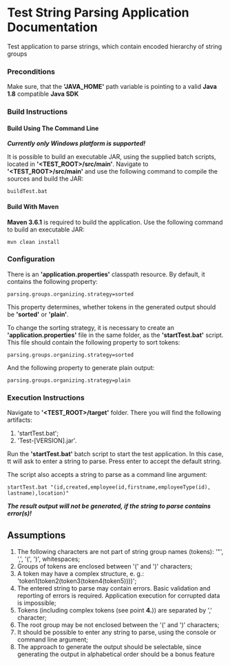# Test String Parsing Application Documentation
Test application to parse strings, which contain encoded hierarchy of string groups
### Preconditions
Make sure, that the **'JAVA_HOME'** path variable is pointing to a valid **Java 1.8** compatible **Java SDK**
### Build Instructions
#### Build Using The Command Line
**_Currently only Windows platform is supported!_**

It is possible to build an executable JAR, using the supplied batch scripts, located in **'&lt;TEST_ROOT&gt;/src/main'**.
Navigate to **'&lt;TEST_ROOT&gt;/src/main'** and use the following command to compile the sources and build the JAR:
```
buildTest.bat
```
#### Build With Maven
**Maven 3.6.1** is required to build the application.
Use the following command to build an executable JAR:
```
mvn clean install
```
### Configuration
There is an **'application.properties'** classpath resource. By default, it contains the following property:
```
parsing.groups.organizing.strategy=sorted
```

This property determines, whether tokens in the generated output should be **'sorted'** or **'plain'**.

To change the sorting strategy, it is necessary to create an **'application.properties'** file in the same folder, as the **'startTest.bat'** script.
This file should contain the following property to sort tokens:
```
parsing.groups.organizing.strategy=sorted
```
And the following property to generate plain output:
```
parsing.groups.organizing.strategy=plain
```
### Execution Instructions
Navigate to **'&lt;TEST_ROOT&gt;/target'** folder. There you will find the following artifacts:
1. 'startTest.bat';
2. 'Test-[VERSION].jar'.

Run the **'startTest.bat'** batch script to start the test application. In this case, tt will ask to enter a string to parse. Press enter to accept the default string.

The script also accepts a string to parse as a command line argument:
```
startTest.bat "(id,created,employee(id,firstname,employeeType(id), lastname),location)"
```
**_The result output will not be generated, if the string to parse contains error(s)!_**
## Assumptions
1. The following characters are not part of string group names (tokens): '"', ',', '(', ')', whitespaces;
2. Groups of tokens are enclosed between '(' and ')' characters;
3. A token may have a complex structure, e. g.: 'token1(token2(token3(token4(token5))))';
4. The entered string to parse may contain errors. Basic validation and reporting of errors is required. Application execution for corrupted data is impossible;
5. Tokens (including complex tokens (see point **4.**)) are separated by ',' character;
6. The root group may be not enclosed between the '(' and ')' characters;
7. It should be possible to enter any string to parse, using the console or command line argument;
8. The approach to generate the output should be selectable, since generating the output in alphabetical order should be a bonus feature
